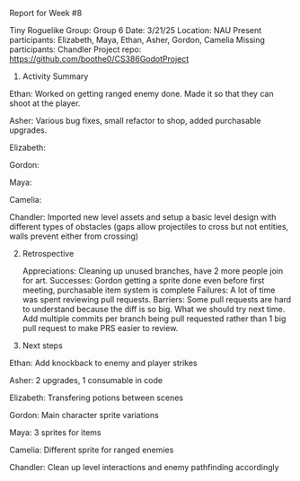 Report for Week #8

Tiny Roguelike
Group: Group 6
Date: 3/21/25
Location: NAU
Present participants: Elizabeth, Maya, Ethan, Asher, Gordon, Camelia
Missing participants: Chandler
Project repo: https://github.com/boothe0/CS386GodotProject
1. Activity Summary

Ethan: Worked on getting ranged enemy done. Made it so that they can shoot at the player.

Asher: Various bug fixes, small refactor to shop, added purchasable upgrades.

Elizabeth:

Gordon:

Maya: 

Camelia: 

Chandler: Imported new level assets and setup a basic level design with different types of obstacles (gaps allow projectiles to cross but not entities, walls prevent either from crossing)


2. Retrospective

    Appreciations: Cleaning up unused branches, have 2 more people join for art.
    Successes: Gordon getting a sprite done even before first meeting, purchasable item system is complete
    Failures: A lot of time was spent reviewing pull requests.
    Barriers: Some pull requests are hard to understand because the diff is so big.
    What we should try next time. 
    Add multiple commits per branch being pull requested rather than 1 big pull request to make PRS easier to review.

3. Next steps

Ethan: Add knockback to enemy and player strikes

Asher: 2 upgrades, 1 consumable in code 

Elizabeth: Transfering potions between scenes

Gordon: Main character sprite variations

Maya: 3 sprites for items

Camelia: Different sprite for ranged enemies

Chandler: Clean up level interactions and enemy pathfinding accordingly

